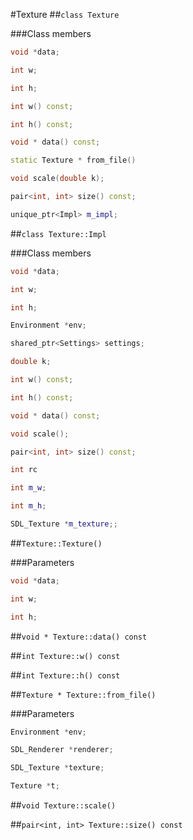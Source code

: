 #Texture
##```class Texture```

###Class members
```c++
void *data;
```

```c++
int w;
```

```c++
int h;
```

```c++
int w() const;
```

```c++
int h() const;
```

```c++
void * data() const;
```

```c++
static Texture * from_file()
```

```c++
void scale(double k);
```

```c++
pair<int, int> size() const;
```

```c++
unique_ptr<Impl> m_impl;
```

##```class Texture::Impl```

###Class members
```c++
void *data;
```

```c++
int w;
```

```c++
int h;
```

```c++
Environment *env;
```

```c++
shared_ptr<Settings> settings;
```

```c++
double k;
```

```c++
int w() const;
```

```c++
int h() const;
```

```c++
void * data() const;
```

```c++
void scale();
```

```c++
pair<int, int> size() const;
```

```c++
int rc
```


```c++
int m_w;
```

```c++
int m_h;
```

```c++
SDL_Texture *m_texture;;
```

##```Texture::Texture()```

###Parameters
```c++
void *data;
```

```c++
int w;
```

```c++
int h;
```

##```void * Texture::data() const```

##```int Texture::w() const```

##```int Texture::h() const```

##```Texture * Texture::from_file()```

###Parameters

```c++
Environment *env;
```

```c++
SDL_Renderer *renderer;
```

```c++
SDL_Texture *texture;
```

```c++
Texture *t;
```

##```void Texture::scale()```

##```pair<int, int> Texture::size() const```


